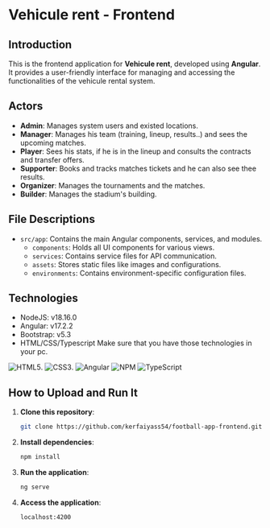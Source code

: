 # Vehicule rent - Frontend

## Introduction
This is the frontend application for **Vehicule rent**, developed using **Angular**. It provides a user-friendly interface for managing and accessing the functionalities of the vehicule rental system.

## Actors
- **Admin**: Manages system users and existed locations.
- **Manager**: Manages his team (training, lineup, results..) and sees the upcoming matches.
- **Player**: Sees his stats, if he is in the lineup and consults the contracts and transfer offers.
- **Supporter**: Books and tracks matches tickets and he can also see thee results.
- **Organizer**: Manages the tournaments and the matches.
- **Builder**: Manages the stadium's building.

## File Descriptions
- `src/app`: Contains the main Angular components, services, and modules.
  - `components`: Holds all UI components for various views.
  - `services`: Contains service files for API communication.
  - `assets`: Stores static files like images and configurations.
  - `environments`: Contains environment-specific configuration files.
 
## Technologies
- NodeJS: v18.16.0
- Angular: v17.2.2
- Bootstrap: v5.3
- HTML/CSS/Typescript
Make sure that you have those technologies in your pc.


![HTML5](https://img.shields.io/badge/html5-%23E34F26.svg?style=for-the-badge&logo=html5&logoColor=white). ![CSS3](https://img.shields.io/badge/css3-%231572B6.svg?style=for-the-badge&logo=css3&logoColor=white). ![Angular](https://img.shields.io/badge/angular-%23DD0031.svg?style=for-the-badge&logo=angular&logoColor=white) ![NPM](https://img.shields.io/badge/NPM-%23CB3837.svg?style=for-the-badge&logo=npm&logoColor=white) ![TypeScript](https://img.shields.io/badge/typescript-%23007ACC.svg?style=for-the-badge&logo=typescript&logoColor=white)

## How to Upload and Run It

1. **Clone this repository**:
   ```bash
   git clone https://github.com/kerfaiyass54/football-app-frontend.git

2. **Install dependencies**:
   ```bash
   npm install

3. **Run the application**:
   ```bash
   ng serve

4. **Access the application**:
   ```bash
   localhost:4200

